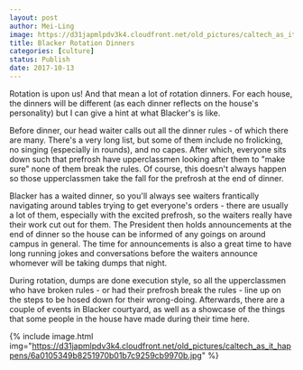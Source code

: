 ```yaml
---
layout: post
author: Mei-Ling
image: https://d31japmlpdv3k4.cloudfront.net/old_pictures/caltech_as_it_happens/6a0105349b8251970b01bb09c8b493970d.jpg
title: Blacker Rotation Dinners
categories: [culture]
status: Publish
date: 2017-10-13
---
```


Rotation is upon us! And that mean a lot of rotation dinners. For each house, the dinners will be different (as each dinner reflects on the house's personality) but I can give a hint at what Blacker's is like.

Before dinner, our head waiter calls out all the dinner rules - of which there are many. There's a very long list, but some of them include no frolicking, no singing (especially in rounds), and no capes. After which, everyone sits down such that prefrosh have upperclassmen looking after them to "make sure" none of them break the rules. Of course, this doesn't always happen so those upperclassmen take the fall for the prefrosh at the end of dinner.

Blacker has a waited dinner, so you'll always see waiters frantically navigating around tables trying to get everyone's orders - there are usually a lot of them, especially with the excited prefrosh, so the waiters really have their work cut out for them. The President then holds announcements at the end of dinner so the house can be informed of any goings on around campus in general. The time for announcements is also a great time to have long running jokes and conversations before the waiters announce whomever will be taking dumps that night.

During rotation, dumps are done execution style, so all the upperclassmen who have broken rules - or had their prefrosh break the rules - line up on the steps to be hosed down for their wrong-doing. Afterwards, there are a couple of events in Blacker courtyard, as well as a showcase of the things that some people in the house have made during their time here.


{% include image.html img="https://d31japmlpdv3k4.cloudfront.net/old_pictures/caltech_as_it_happens/6a0105349b8251970b01b7c9259cb9970b.jpg" %}

